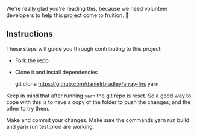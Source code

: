 We're really glad you're reading this, because we need volunteer developers to help this project come to fruition. 👏

## Instructions

These steps will guide you through contributing to this project:

- Fork the repo
- Clone it and install dependencies

  git clone https://github.com/danielrbradley/array-fns
  yarn

Keep in mind that after running `yarn` the git repo is reset. So a good way to cope with this is to have a copy of the folder to push the changes, and the other to try them.

Make and commit your changes. Make sure the commands yarn run build and yarn run test:prod are working.
